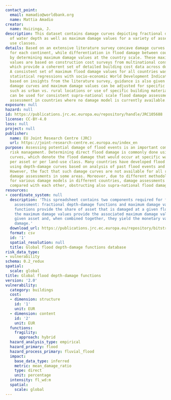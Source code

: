 ```yaml
---
contact_point:
  email: mamadio@worldbank.org
  name: Mattia Amadio
creator:
  name: Huizinga, J.
description: This dataset contains damage curves depicting fractional damage function
  of water depth as well as maximum damage values for a variety of assets and land
  use classes.
details: Based on an extensive literature survey concave damage curves have been developed
  for each continent, while differentiation in flood damage between countries is established
  by determining maximum damage values at the country scale. These maximum damage
  values are based on construction cost surveys from multinational construction companies,
  which provide a coherent set of detailed building cost data across dozens of countries.
  A consistent set of maximum flood damage values for all countries was computed using
  statistical regressions with socio-economic World Development Indicators. Further,
  based on insights from the literature survey, guidance is also given on how the
  damage curves and maximum damage values can be adjusted for specific local circumstances,
  such as urban vs. rural locations or use of specific building material. This dataset
  can be used for consistent supra-national scale flood damage assessments, and guide
  assessment in countries where no damage model is currently available.
exposure: null
hazard: null
id: https://publications.jrc.ec.europa.eu/repository/handle/JRC105688
license: CC-BY-4.0
loss: null
project: null
publisher:
  name: EU Joint Research Centre (JRC)
  url: https://joint-research-centre.ec.europa.eu/index_en
purpose: Assessing potential damage of flood events is an important component in flood
  risk management. Determining direct flood damage is commonly done using depth-damage
  curves, which denote the flood damage that would occur at specific water depths
  per asset or per land-use class. Many countries have developed flood damage models
  using depth-damage curves based on analysis of past flood events and on expert judgement.
  However, the fact that such damage curves are not available for all regions hampers
  damage assessments in some areas. Moreover, due to different methodologies employed
  for various damage models in different countries, damage assessments cannot be directly
  compared with each other, obstructing also supra-national flood damage assessments.
resources:
- coordinate_system: null
  description: 'This spreadsheet contains two components required for flood damage
    assessment: fractional depth-damage functions and maximum damage values. The damage
    functions provide the share of asset that is damaged at a given flood depth, while
    the maximum damage values provide the associated maximum damage value for the
    given asset and, when combined together, they yield the monetary value of the
    damage.'
  download_url: https://publications.jrc.ec.europa.eu/repository/bitstream/JRC105688/copy_of_global_flood_depth-damage_functions__30102017.xlsx
  format: csv
  id: '1'
  spatial_resolution: null
  title: Global flood depth-damage functions database
risk_data_type:
- vulnerability
schema: 0.2_redux
spatial:
  scale: global
title: Global flood depth-damage functions
version: '2.0'
vulnerability:
  category: buildings
  cost:
  - dimension: structure
    id: '1'
    unit: EUR
  - dimension: content
    id: '2'
    unit: EUR
  functions:
    fragility:
      approach: hybrid
  hazard_analysis_type: empirical
  hazard_primary: flood
  hazard_process_primary: fluvial_flood
  impact:
    base_data_type: inferred
    metric: mean_damage_ratio
    type: direct
    unit: percentage
  intensity: fl_wd:m
  spatial:
    scale: global
---
```

